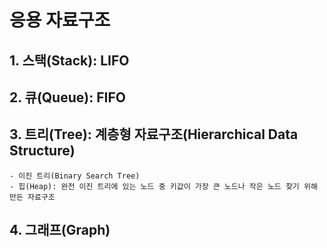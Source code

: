 # 응용 자료구조

## 1. 스택(Stack): LIFO

## 2. 큐(Queue): FIFO
     
## 3. 트리(Tree): 계층형 자료구조(Hierarchical Data Structure)
    - 이진 트리(Binary Search Tree)
    - 힙(Heap): 완전 이진 트리에 있는 노드 중 키값이 가장 큰 노드나 작은 노드 찾기 위해 만든 자료구조

## 4. 그래프(Graph)

